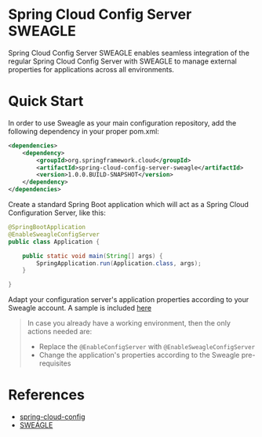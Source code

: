 # Spring Cloud Config Server SWEAGLE

Spring Cloud Config Server SWEAGLE enables seamless integration of the regular Spring Cloud Config Server with SWEAGLE to manage external properties for applications across all environments.

# Quick Start

In order to use Sweagle as your main configuration repository, add the following dependency in your proper pom.xml:
```xml
<dependencies>
    <dependency>
        <groupId>org.springframework.cloud</groupId>
        <artifactId>spring-cloud-config-server-sweagle</artifactId>
        <version>1.0.0.BUILD-SNAPSHOT</version>
    </dependency>
</dependencies>
```

Create a standard Spring Boot application which will act as a Spring Cloud Configuration Server, like this:
```java
@SpringBootApplication
@EnableSweagleConfigServer
public class Application {

    public static void main(String[] args) {
        SpringApplication.run(Application.class, args);
    }

}
```

Adapt your configuration server's application properties according to your Sweagle account. A sample is included [here](https://github.com/sweagleExpert/envRepository/blob/master/src/main/resources/application.yml) 

> In case you already have a working environment, then the only actions needed are:
> - Replace the `@EnableConfigServer` with `@EnableSweagleConfigServer`
> - Change the application's properties according to the Sweagle pre-requisites


# References
- [spring-cloud-config](https://github.com/spring-cloud/spring-cloud-config)
- [SWEAGLE](https://www.sweagle.com/)
